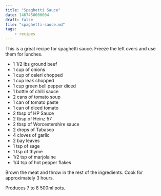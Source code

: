 ```yaml
---
title: "Spaghetti Sauce"
date: 1467450000004
draft: false
file: "spaghetti-sauce.md"
tags: 
    - recipes
---
```


This is a great recipe for spaghetti sauce. Freeze the left overs and use them for lunches.

- 1 1/2 lbs ground beef
- 1 cup of onions
- 1 cup of celeri chopped
- 1 cup leak chopped
- 1 cup green bell pepper diced
- 1 bottle of chilli sauce
- 2 cans of tomato soup
- 1 can of tomato paste
- 1 can of diced tomato
- 2 tbsp of HP Sauce
- 2 tbsp of Heinz 57
- 2 tbsp of Worcestershire sauce
- 2 drops of Tabasco
- 4 cloves of garlic
- 2 bay leaves
- 1 tsp of sage
- 1 tsp of thyme
- 1/2 tsp of marjolaine
- 1/4 tsp of hot pepper flakes


Brown the meat and throw in the rest of the ingredients. Cook for approximately 3 hours.

Produces 7 to 8 500ml pots.
